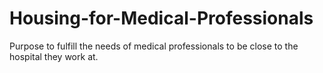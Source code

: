 # Housing-for-Medical-Professionals
Purpose to fulfill the needs of medical professionals to be close to the hospital they work at.
